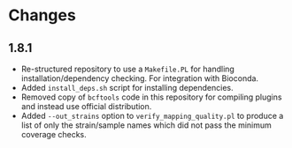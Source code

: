 # Changes

## 1.8.1

* Re-structured repository to use a `Makefile.PL` for handling installation/dependency checking. For integration with Bioconda.
* Added `install_deps.sh` script for installing dependencies.
* Removed copy of `bcftools` code in this repository for compiling plugins and instead use official distribution.
* Added `--out_strains` option to `verify_mapping_quality.pl` to produce a list of only the strain/sample names which did not pass the minimum coverage checks.
